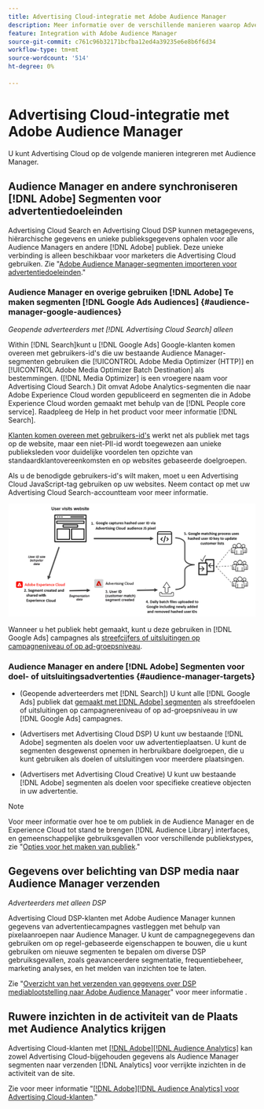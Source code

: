```yaml
---
title: Advertising Cloud-integratie met Adobe Audience Manager
description: Meer informatie over de verschillende manieren waarop Advertising Cloud gegevens kan uitwisselen met Adobe Audience Manager.
feature: Integration with Adobe Audience Manager
source-git-commit: c761c96b32171bcfba12ed4a39235e6e8b6f6d34
workflow-type: tm+mt
source-wordcount: '514'
ht-degree: 0%

---
```


# Advertising Cloud-integratie met Adobe Audience Manager

U kunt Advertising Cloud op de volgende manieren integreren met Audience Manager.

## Audience Manager en andere synchroniseren [!DNL Adobe] Segmenten voor advertentiedoeleinden

Advertising Cloud Search en Advertising Cloud DSP kunnen metagegevens, hiërarchische gegevens en unieke publieksgegevens ophalen voor alle Audience Managers en andere [!DNL Adobe] publiek. Deze unieke verbinding is alleen beschikbaar voor marketers die Advertising Cloud gebruiken. Zie &quot;[Adobe Audience Manager-segmenten importeren voor advertentiedoeleinden](/help/integrations/audience-manager/import-audiences.md).&quot;

### Audience Manager en overige gebruiken [!DNL Adobe] Te maken segmenten [!DNL Google Ads Audiences] {#audience-manager-google-audiences}

*Geopende adverteerders met [!DNL Advertising Cloud Search] alleen*

Within [!DNL Search]kunt u [!DNL Google Ads] Google-klanten komen overeen met gebruikers-id&#39;s die uw bestaande Audience Manager-segmenten gebruiken die [!UICONTROL Adobe Media Optimizer (HTTP)] en [!UICONTROL Adobe Media Optimizer Batch Destination] als bestemmingen. ([!DNL Media Optimizer] is een vroegere naam voor Advertising Cloud Search.) Dit omvat Adobe Analytics-segmenten die naar Adobe Experience Cloud worden gepubliceerd en segmenten die in Adobe Experience Cloud worden gemaakt met behulp van de [!DNL People core service]. Raadpleeg de Help in het product voor meer informatie [!DNL Search].

[Klanten komen overeen met gebruikers-id&#39;s](https://support.google.com/google-ads/answer/9199250) werkt net als publiek met tags op de website, maar een niet-PII-id wordt toegewezen aan unieke publieksleden voor duidelijke voordelen ten opzichte van standaardklantovereenkomsten en op websites gebaseerde doelgroepen.

Als u de benodigde gebruikers-id&#39;s wilt maken, moet u een Advertising Cloud JavaScript-tag gebruiken <!-- with a user ID parameter -->op uw websites. Neem contact op met uw Advertising Cloud Search-accountteam voor meer informatie.

![segmentaanmaakproces](/help/integrations/assets/ad_search_user_id_pic.png)

Wanneer u het publiek hebt gemaakt, kunt u deze gebruiken in [!DNL Google Ads] campagnes als [streefcijfers of uitsluitingen op campagneniveau of op ad-groepsniveau](#audience-manager-targets).

### Audience Manager en andere [!DNL Adobe] Segmenten voor doel- of uitsluitingsadvertenties {#audience-manager-targets}

* (Geopende adverteerders met [!DNL Search]) U kunt alle [!DNL Google Ads] publiek dat [gemaakt met [!DNL Adobe] segmenten](#audience-manager-google-audiences) als streefdoelen of uitsluitingen op campagnereniveau of op ad-groepsniveau in uw [!DNL Google Ads] campagnes.

* (Advertisers met Advertising Cloud DSP) U kunt uw bestaande [!DNL Adobe] segmenten als doelen voor uw advertentieplaatsen. U kunt de segmenten desgewenst opnemen in herbruikbare doelgroepen, die u kunt gebruiken als doelen of uitsluitingen voor meerdere plaatsingen.

* (Advertisers met Advertising Cloud Creative) U kunt uw bestaande [!DNL Adobe] segmenten als doelen voor specifieke creatieve objecten in uw advertentie.

>[!NOTE]
>
>Voor meer informatie over hoe te om publiek in de Audience Manager en de Experience Cloud tot stand te brengen [!DNL Audience Library] interfaces, en gemeenschappelijke gebruiksgevallen voor verschillende publiekstypes, zie &quot;[Opties voor het maken van publiek](https://experienceleague.adobe.com/docs/experience-cloud-kcs/kbarticles/KA-16471.html).&quot;

## Gegevens over belichting van DSP media naar Audience Manager verzenden

*Adverteerders met alleen DSP*

Advertising Cloud DSP-klanten met Adobe Audience Manager kunnen gegevens van advertentiecampagnes vastleggen met behulp van pixelaanroepen naar Audience Manager. U kunt de campagnegegevens dan gebruiken om op regel-gebaseerde eigenschappen te bouwen, die u kunt gebruiken om nieuwe segmenten te bepalen om diverse DSP gebruiksgevallen, zoals geavanceerdere segmentatie, frequentiebeheer, marketing analyses, en het melden van inzichten toe te laten.

Zie &quot;[Overzicht van het verzenden van gegevens over DSP mediablootstelling naar Adobe Audience Manager](/help/integrations/audience-manager/media-data-integration/overview.md)&quot; voor meer informatie .

## Ruwere inzichten in de activiteit van de Plaats met Audience Analytics krijgen

Advertising Cloud-klanten met [[!DNL Adobe][!DNL Audience Analytics]](https://experienceleague.adobe.com/docs/analytics/integration/audience-analytics/mc-audiences-aam.html) kan zowel Advertising Cloud-bijgehouden gegevens als Audience Manager segmenten naar verzenden [!DNL Analytics] voor verrijkte inzichten in de activiteit van de site.

Zie voor meer informatie &quot;[[!DNL Adobe][!DNL Audience Analytics] voor Advertising Cloud-klanten](/help/integrations/audience-manager/audience-analytics.md).&quot;
